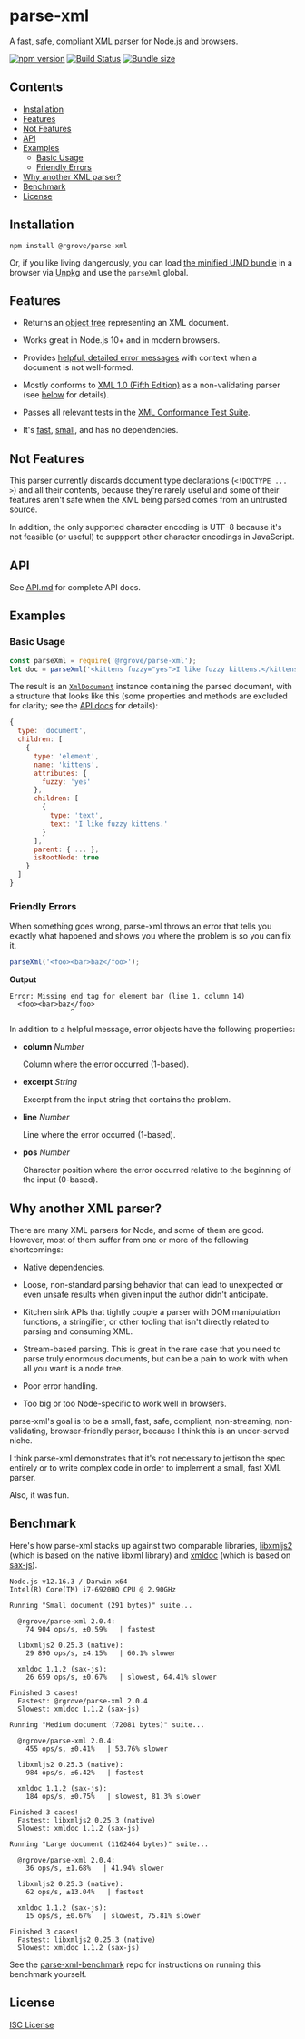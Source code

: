 # parse-xml

A fast, safe, compliant XML parser for Node.js and browsers.

[![npm version](https://badge.fury.io/js/%40rgrove%2Fparse-xml.svg)](https://badge.fury.io/js/%40rgrove%2Fparse-xml)
[![Build Status](https://travis-ci.org/rgrove/parse-xml.svg?branch=master)](https://travis-ci.org/rgrove/parse-xml)
[![Bundle size](https://badgen.net/bundlephobia/minzip/@rgrove/parse-xml)](https://bundlephobia.com/result?p=@rgrove/parse-xml)

## Contents

-   [Installation](#installation)
-   [Features](#features)
-   [Not Features](#not-features)
-   [API](#api)
-   [Examples](#examples)
    -   [Basic Usage](#basic-usage)
    -   [Friendly Errors](#friendly-errors)
-   [Why another XML parser?](#why-another-xml-parser)
-   [Benchmark](#benchmark)
-   [License](#license)

## Installation

```
npm install @rgrove/parse-xml
```

Or, if you like living dangerously, you can load [the minified UMD bundle][umd]
in a browser via [Unpkg] and use the `parseXml` global.

[umd]:https://unpkg.com/@rgrove/parse-xml/dist/umd/parse-xml.min.js
[Unpkg]:https://unpkg.com/

## Features

-   Returns an [object tree](#basic-usage) representing an XML document.

-   Works great in Node.js 10+ and in modern browsers.

-   Provides [helpful, detailed error messages](#friendly-errors) with context
    when a document is not well-formed.

-   Mostly conforms to [XML 1.0 (Fifth Edition)](https://www.w3.org/TR/2008/REC-xml-20081126/)
    as a non-validating parser (see [below](#not-features) for details).

-   Passes all relevant tests in the [XML Conformance Test Suite](https://www.w3.org/XML/Test/).

-   It's [fast](#benchmark), [small](https://bundlephobia.com/result?p=@rgrove/parse-xml),
    and has no dependencies.

## Not Features

This parser currently discards document type declarations (`<!DOCTYPE ... >`)
and all their contents, because they're rarely useful and some of their features
aren't safe when the XML being parsed comes from an untrusted source.

In addition, the only supported character encoding is UTF-8 because it's not
feasible (or useful) to suppport other character encodings in JavaScript.

## API

See [API.md](API.md) for complete API docs.

## Examples

### Basic Usage

```js
const parseXml = require('@rgrove/parse-xml');
let doc = parseXml('<kittens fuzzy="yes">I like fuzzy kittens.</kittens>');
```

The result is an [`XmlDocument`] instance containing the parsed document, with a
structure that looks like this (some properties and methods are excluded for
clarity; see the [API docs](API.md) for details):

```js
{
  type: 'document',
  children: [
    {
      type: 'element',
      name: 'kittens',
      attributes: {
        fuzzy: 'yes'
      },
      children: [
        {
          type: 'text',
          text: 'I like fuzzy kittens.'
        }
      ],
      parent: { ... },
      isRootNode: true
    }
  ]
}
```

[`XmlDocument`]:API.md#xmldocument

### Friendly Errors

When something goes wrong, parse-xml throws an error that tells you exactly what
happened and shows you where the problem is so you can fix it.

```js
parseXml('<foo><bar>baz</foo>');
```

**Output**

```
Error: Missing end tag for element bar (line 1, column 14)
  <foo><bar>baz</foo>
               ^
```

In addition to a helpful message, error objects have the following properties:

-   **column** _Number_

    Column where the error occurred (1-based).

-   **excerpt** _String_

    Excerpt from the input string that contains the problem.

-   **line** _Number_

    Line where the error occurred (1-based).

-   **pos** _Number_

    Character position where the error occurred relative to the beginning of the
    input (0-based).

## Why another XML parser?

There are many XML parsers for Node, and some of them are good. However, most of
them suffer from one or more of the following shortcomings:

-   Native dependencies.

-   Loose, non-standard parsing behavior that can lead to unexpected or even
    unsafe results when given input the author didn't anticipate.

-   Kitchen sink APIs that tightly couple a parser with DOM manipulation
    functions, a stringifier, or other tooling that isn't directly related to
    parsing and consuming XML.

-   Stream-based parsing. This is great in the rare case that you need to parse
    truly enormous documents, but can be a pain to work with when all you want
    is a node tree.

-   Poor error handling.

-   Too big or too Node-specific to work well in browsers.

parse-xml's goal is to be a small, fast, safe, compliant, non-streaming,
non-validating, browser-friendly parser, because I think this is an under-served
niche.

I think parse-xml demonstrates that it's not necessary to jettison the spec
entirely or to write complex code in order to implement a small, fast XML
parser.

Also, it was fun.

## Benchmark

Here's how parse-xml stacks up against two comparable libraries, [libxmljs2]
(which is based on the native libxml library) and [xmldoc] (which is based on
[sax-js]).

[libxmljs2]:https://github.com/marudor/libxmljs2
[sax-js]:https://github.com/isaacs/sax-js
[xmldoc]:https://github.com/nfarina/xmldoc

```
Node.js v12.16.3 / Darwin x64
Intel(R) Core(TM) i7-6920HQ CPU @ 2.90GHz

Running "Small document (291 bytes)" suite...

  @rgrove/parse-xml 2.0.4:
    74 904 ops/s, ±0.59%   | fastest

  libxmljs2 0.25.3 (native):
    29 890 ops/s, ±4.15%   | 60.1% slower

  xmldoc 1.1.2 (sax-js):
    26 659 ops/s, ±0.67%   | slowest, 64.41% slower

Finished 3 cases!
  Fastest: @rgrove/parse-xml 2.0.4
  Slowest: xmldoc 1.1.2 (sax-js)

Running "Medium document (72081 bytes)" suite...

  @rgrove/parse-xml 2.0.4:
    455 ops/s, ±0.41%   | 53.76% slower

  libxmljs2 0.25.3 (native):
    984 ops/s, ±6.42%   | fastest

  xmldoc 1.1.2 (sax-js):
    184 ops/s, ±0.75%   | slowest, 81.3% slower

Finished 3 cases!
  Fastest: libxmljs2 0.25.3 (native)
  Slowest: xmldoc 1.1.2 (sax-js)

Running "Large document (1162464 bytes)" suite...

  @rgrove/parse-xml 2.0.4:
    36 ops/s, ±1.68%   | 41.94% slower

  libxmljs2 0.25.3 (native):
    62 ops/s, ±13.04%   | fastest

  xmldoc 1.1.2 (sax-js):
    15 ops/s, ±0.67%   | slowest, 75.81% slower

Finished 3 cases!
  Fastest: libxmljs2 0.25.3 (native)
  Slowest: xmldoc 1.1.2 (sax-js)
```

See the [parse-xml-benchmark](https://github.com/rgrove/parse-xml-benchmark)
repo for instructions on running this benchmark yourself.

## License

[ISC License](LICENSE)
